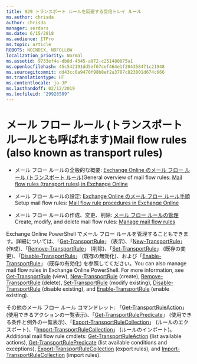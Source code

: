 ```yaml
---
title: 929 トランスポート ルールを回避する受信トレイ ルール
ms.author: chrisda
author: chrisda
manager: serdars
ms.date: 6/15/2018
ms.audience: ITPro
ms.topic: article
ROBOTS: NOINDEX, NOFOLLOW
localization_priority: Normal
ms.assetid: 9733ef4e-db8d-4345-a072-c251480875a1
ms.openlocfilehash: 45c542191dd5ef67cef464e1f204358471c21948
ms.sourcegitcommit: dd43cc0a9470f98b8ef2a3787c823801d674c666
ms.translationtype: HT
ms.contentlocale: ja-JP
ms.lasthandoff: 02/12/2019
ms.locfileid: "29928589"
---
```

# <a name="mail-flow-rules-also-known-as-transport-rules"></a><span data-ttu-id="96cfa-102">メール フロー ルール (トランスポート ルールとも呼ばれます)</span><span class="sxs-lookup"><span data-stu-id="96cfa-102">Mail flow rules (also known as transport rules)</span></span>

- <span data-ttu-id="96cfa-103">メール フロー ルールの全般的な概要: [Exchange Online のメール フロー ルール (トランスポート ルール)](https://technet.microsoft.com/library/jj919238.aspx)</span><span class="sxs-lookup"><span data-stu-id="96cfa-103">General overview of mail flow rules: [Mail flow rules (transport rules) in Exchange Online](https://technet.microsoft.com/library/jj919238.aspx)</span></span>
    
- <span data-ttu-id="96cfa-104">メール フロー ルールの設定: [Exchange Online のメール フロー ルール手順](https://technet.microsoft.com/library/dn600436.aspx)</span><span class="sxs-lookup"><span data-stu-id="96cfa-104">Setup mail flow rules: [Mail flow rule procedures in Exchange Online](https://technet.microsoft.com/library/dn600436.aspx)</span></span>
    
- <span data-ttu-id="96cfa-105">メール フロー ルールの作成、変更、削除: [メール フロー ルールの管理](https://technet.microsoft.com/library/jj657505.aspx)</span><span class="sxs-lookup"><span data-stu-id="96cfa-105">Create, modify, and delete mail flow rules: [Manage mail flow rules](https://technet.microsoft.com/library/jj657505.aspx)</span></span>
    
<span data-ttu-id="96cfa-p101">Exchange Online PowerShell でメール フロー ルールを管理することもできます。詳細については、「[Get-TransportRule](https://docs.microsoft.com/powershell/module/exchange/policy-and-compliance/get-transportrule)」 (表示)、「[New-TransportRule](https://docs.microsoft.com/powershell/module/exchange/policy-and-compliance/new-transportrule)」 (作成)、「[Remove-TransportRule](https://docs.microsoft.com/powershell/module/exchange/policy-and-compliance/remove-transportrule)」 (削除)、「[Set-TransportRule](https://docs.microsoft.com/powershell/module/exchange/policy-and-compliance/set-transportrule)」 (既存の変更)、「[Disable-TransportRule](https://docs.microsoft.com/powershell/module/exchange/policy-and-compliance/disable-transportrule)」 (既存の無効化)、および「[Enable-TransportRule](https://docs.microsoft.com/powershell/module/exchange/policy-and-compliance/enable-transportrule)」 (既存の有効化) を参照してください。</span><span class="sxs-lookup"><span data-stu-id="96cfa-p101">You can also manage mail flow rules in Exchange Online PowerShell. For more information, see [Get-TransportRule](https://docs.microsoft.com/powershell/module/exchange/policy-and-compliance/get-transportrule) (view), [New-TransportRule](https://docs.microsoft.com/powershell/module/exchange/policy-and-compliance/new-transportrule) (create), [Remove-TransportRule](https://docs.microsoft.com/powershell/module/exchange/policy-and-compliance/remove-transportrule) (delete), [Set-TransportRule](https://docs.microsoft.com/powershell/module/exchange/policy-and-compliance/set-transportrule) (modify existing), [Disable-TransportRule](https://docs.microsoft.com/powershell/module/exchange/policy-and-compliance/disable-transportrule) (disable existing), and [Enable-TransportRule](https://docs.microsoft.com/powershell/module/exchange/policy-and-compliance/enable-transportrule) (enable existing).</span></span> 
  
<span data-ttu-id="96cfa-108">その他のメール フロー ルール コマンドレット: 「[Get-TransportRuleAction](https://docs.microsoft.com/powershell/module/exchange/policy-and-compliance/get-transportruleaction)」 (使用できるアクションの一覧表示)、「[Get-TransportRulePredicate](https://docs.microsoft.com/powershell/module/exchange/policy-and-compliance/get-transportrulepredicate)」 (使用できる条件と例外の一覧表示)、「[Export-TransportRuleCollection](https://docs.microsoft.com/powershell/module/exchange/policy-and-compliance/export-transportrulecollection)」 (ルールのエクスポート)、「[Import-TransportRuleCollection](https://docs.microsoft.com/powershell/module/exchange/policy-and-compliance/import-transportrulecollection)」 (ルールのインポート)。</span><span class="sxs-lookup"><span data-stu-id="96cfa-108">Additional mail flow rule cmdlets: [Get-TransportRuleAction](https://docs.microsoft.com/powershell/module/exchange/policy-and-compliance/get-transportruleaction) (list available actions), [Get-TransportRulePredicate](https://docs.microsoft.com/powershell/module/exchange/policy-and-compliance/get-transportrulepredicate) (list available conditions and exceptions), [Export-TransportRuleCollection](https://docs.microsoft.com/powershell/module/exchange/policy-and-compliance/export-transportrulecollection) (export rules), and [Import-TransportRuleCollection](https://docs.microsoft.com/powershell/module/exchange/policy-and-compliance/import-transportrulecollection) (import rules).</span></span> 
  

